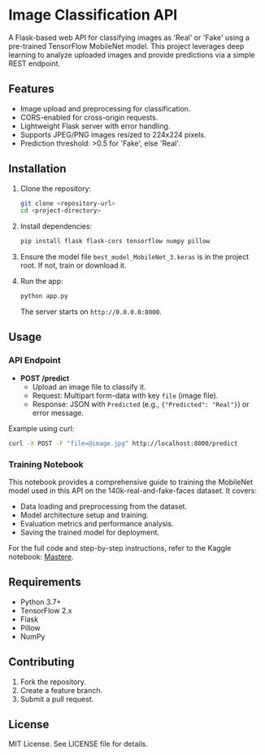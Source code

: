 # Image Classification API

A Flask-based web API for classifying images as 'Real' or 'Fake' using a pre-trained TensorFlow MobileNet model. This project leverages deep learning to analyze uploaded images and provide predictions via a simple REST endpoint.

## Features

- Image upload and preprocessing for classification.
- CORS-enabled for cross-origin requests.
- Lightweight Flask server with error handling.
- Supports JPEG/PNG images resized to 224x224 pixels.
- Prediction threshold: >0.5 for 'Fake', else 'Real'.

## Installation

1. Clone the repository:
   ```bash
   git clone <repository-url>
   cd <project-directory>
   ```

2. Install dependencies:
   ```bash
   pip install flask flask-cors tensorflow numpy pillow
   ```

3. Ensure the model file `best_model_MobileNet_3.keras` is in the project root. If not, train or download it.

4. Run the app:
   ```bash
   python app.py
   ```
   The server starts on `http://0.0.0.0:8000`.

## Usage

### API Endpoint

- **POST /predict**
  - Upload an image file to classify it.
  - Request: Multipart form-data with key `file` (image file).
  - Response: JSON with `Predicted` (e.g., `{"Predicted": "Real"}`) or error message.

Example using curl:
```bash
curl -X POST -F "file=@image.jpg" http://localhost:8000/predict
```

### Training Notebook

This notebook provides a comprehensive guide to training the MobileNet model used in this API on the 140k-real-and-fake-faces dataset. It covers:

- Data loading and preprocessing from the dataset.
- Model architecture setup and training.
- Evaluation metrics and performance analysis.
- Saving the trained model for deployment.

For the full code and step-by-step instructions, refer to the Kaggle notebook: [Mastere](https://www.kaggle.com/code/aziz0220/mastere).

## Requirements

- Python 3.7+
- TensorFlow 2.x
- Flask
- Pillow
- NumPy

## Contributing

1. Fork the repository.
2. Create a feature branch.
3. Submit a pull request.

## License

MIT License. See LICENSE file for details.
